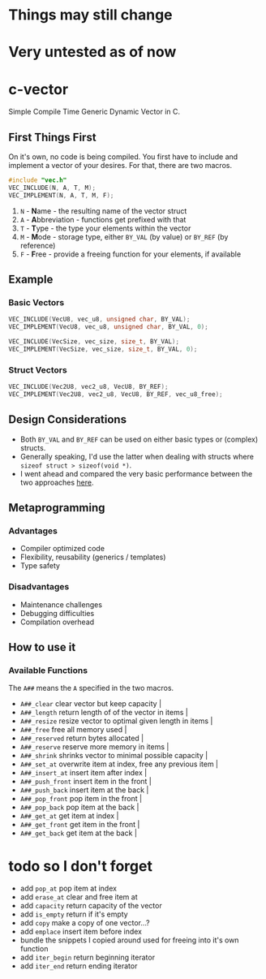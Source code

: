 # Things may still change
# Very untested as of now

# c-vector
Simple Compile Time Generic Dynamic Vector in C.

## First Things First
On it's own, no code is being compiled. You first have to include and implement a vector of your desires. For that, there are two macros.
```c
#include "vec.h"
VEC_INCLUDE(N, A, T, M);
VEC_IMPLEMENT(N, A, T, M, F);
```
1. `N` - **N**ame - the resulting name of the vector struct
2. `A` - **A**bbreviation - functions get prefixed with that
3. `T` - **T**ype - the type your elements within the vector
4. `M` - **M**ode - storage type, either `BY_VAL` (by value) or `BY_REF` (by reference)
5. `F` - **F**ree - provide a freeing function for your elements, if available

## Example

### Basic Vectors
```c
VEC_INCLUDE(VecU8, vec_u8, unsigned char, BY_VAL);
VEC_IMPLEMENT(VecU8, vec_u8, unsigned char, BY_VAL, 0);
```

```c
VEC_INCLUDE(VecSize, vec_size, size_t, BY_VAL);
VEC_IMPLEMENT(VecSize, vec_size, size_t, BY_VAL, 0);
```

### Struct Vectors
```c
VEC_INCLUDE(Vec2U8, vec2_u8, VecU8, BY_REF);
VEC_IMPLEMENT(Vec2U8, vec2_u8, VecU8, BY_REF, vec_u8_free);
```

## Design Considerations
- Both `BY_VAL` and `BY_REF` can be used on either basic types or (complex) structs.
- Generally speaking, I'd use the latter when dealing with structs where `sizeof struct > sizeof(void *)`.
- I went ahead and compared the very basic performance between the two approaches [here](https://github.com/rphii/vec_test).

## Metaprogramming
### Advantages
- Compiler optimized code
- Flexibility, reusability (generics / templates)
- Type safety
### Disadvantages
- Maintenance challenges
- Debugging difficulties
- Compilation overhead

## How to use it

### Available Functions
The `A##` means the `A` specified in the two macros.
- `A##_clear` clear vector but keep capacity |
- `A##_length` return length of of the vector in items |
- `A##_resize` resize vector to optimal given length in items |
- `A##_free` free all memory used |
- `A##_reserved` return bytes allocated |
- `A##_reserve` reserve more memory in items |
- `A##_shrink` shrinks vector to minimal possible capacity |
- `A##_set_at` overwrite item at index, free any previous item |
- `A##_insert_at` insert item after index |
- `A##_push_front` insert item in the front |
- `A##_push_back` insert item at the back |
- `A##_pop_front` pop item in the front |
- `A##_pop_back` pop item at the back |
- `A##_get_at` get item at index |
- `A##_get_front` get item in the front |
- `A##_get_back` get item at the back |

# todo so I don't forget
- add `pop_at` pop item at index
- add `erase_at` clear and free item at
- add `capacity` return capacity of the vector
- add `is_empty` return if it's empty
- add `copy` make a copy of one vector...?
- add `emplace` insert item before index
- bundle the snippets I copied around used for freeing into it's own function
- add `iter_begin` return beginning iterator
- add `iter_end` return ending iterator

